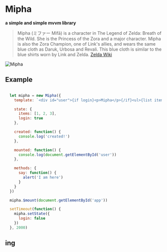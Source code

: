 
# Mipha

**a simple and simple mvvm library**

> Mipha (ミファー Mifā) is a character in The Legend of Zelda: Breath of the Wild. She is the Princess of the Zora and a major character. Mipha is also the Zora Champion, one of Link's allies, and wears the same blue cloth as Daruk, Urbosa and Revali. This blue cloth is similar to the blue shirts worn by Link and Zelda.  [Zelda Wiki](http://zelda.wikia.com/wiki/Mipha)

![Mipha](https://vignette.wikia.nocookie.net/zelda/images/d/d9/Mipha_Artwork_%28Breath_of_the_Wild%29.png/revision/latest/scale-to-width-down/700?cb=20170306080925)

## Example

```js

  let mipha = new Mipha({
    template: `<div id="user">{if login}<p>Mipha</p>{/if}<ul>{list items as item}<li>{item}</li>{/list}</ul><p>{say()}</p></div>`,

    state: {
      items: [1, 2, 3],
      login: true
    },

    created: function() {
      console.log('created!')
    },

    mounted: function() {
      console.log(document.getElementById('user'))
    },

    methods: {
      say: function() {
        alert('I am here')
      }
    }
  })

  mipha.$mount(document.getElementById('app'))

  setTimeout(function() {
    mipha.setState({
      login: false
    })
  }, 2000)
```

## ing





